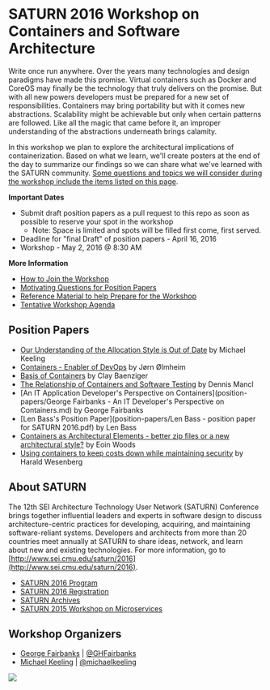 # SATURN 2016 Workshop on Containers and Software Architecture

Write once run anywhere.  Over the years many technologies and design paradigms have made this promise.  Virtual containers such as Docker and CoreOS may finally be the technology that truly delivers on the promise.  But with all new powers developers must be prepared for a new set of responsibilities.  Containers may bring portability but with it comes new abstractions.  Scalability might be achievable but only when certain patterns are followed.  Like all the magic that came before it, an improper understanding of the abstractions underneath brings calamity.

In this workshop we plan to explore the architectural implications of containerization. Based on what we learn, we'll create posters at the end of the day to summarize our findings so we can share what we've learned with the SATURN community. [Some questions and topics we will consider during the workshop include the items listed on this page](questions.md).


**Important Dates**
* Submit draft position papers as a pull request to this repo as soon as possible to reserve your spot in the workshop
  * Note: Space is limited and spots will be filled first come, first served.
* Deadline for "final Draft" of position papers - April 16, 2016
* Workshop - May 2, 2016 @ 8:30 AM


**More Information**
* [How to Join the Workshop](/how-to-join.md)
* [Motivating Questions for Position Papers](/questions.md)
* [Reference Material to help Prepare for the Workshop](/references.md)
* [Tentative Workshop Agenda](/agenda.md)



## Position Papers
* [Our Understanding of the Allocation Style is Out of Date](position-papers/keeling-our-understanding-of-allocation-patterns-is-out-of-date.md) by Michael Keeling
* [Containers - Enabler of DevOps](position-papers/joe-containers-enabler-of-devops.md) by Jørn Ølmheim
* [Basis of Containers](position-papers/baenziger-containers-basis.md) by Clay Baenziger
* [The Relationship of Containers and Software Testing](position-papers/mancl-relationship-of-containers-and-software-testing.md) by Dennis Mancl
* [An IT Application Developer's Perspective on Containers](position-papers/George Fairbanks - An IT Developer's Perspective on Containers.md) by George Fairbanks
* [Len Bass's Position Paper](position-papers/Len Bass - position paper for SATURN 2016.pdf) by Len Bass
* [Containers as Architectural Elements - better zip files or a new architectural style?](position-papers/eoinwoods-containers-as-architectural-elements.md) by Eoin Woods
* [Using containers to keep costs down while maintaining security](position-papers/Harald-Wesenberg-Using-containers-to-keep-costs-down-while-maintaining-security.md ) by Harald Wesenberg


## About SATURN

The 12th SEI Architecture Technology User Network (SATURN) Conference brings together influential leaders and experts in software design to discuss architecture-centric practices for developing, acquiring, and maintaining software-reliant systems. Developers and architects from more than 20 countries meet annually at SATURN to share ideas, network, and learn about new and existing technologies. For more information, go to [http://www.sei.cmu.edu/saturn/2016](http://www.sei.cmu.edu/saturn/2016).

- [SATURN 2016 Program](http://www.sei.cmu.edu/saturn/2016/program.cfm)
- [SATURN 2016 Registration](http://www.sei.cmu.edu/saturn/2016/registration.cfm)
- [SATURN Archives](http://www.sei.cmu.edu/saturn/2016/presentations.cfm)
- [SATURN 2015 Workshop on Microservices](https://github.com/michaelkeeling/SATURN2015-Microservices-Workshop)

## Workshop Organizers

* [George Fairbanks](https://github.com/georgefairbanks) | [@GHFairbanks](https://twitter.com/GHFairbanks)
* [Michael Keeling](https://github.com/michaelkeeling) |  [@michaelkeeling](https://twitter.com/michaelkeeling)


![](https://duckduckgrayduck.files.wordpress.com/2011/10/cargo.jpg?w=500)
